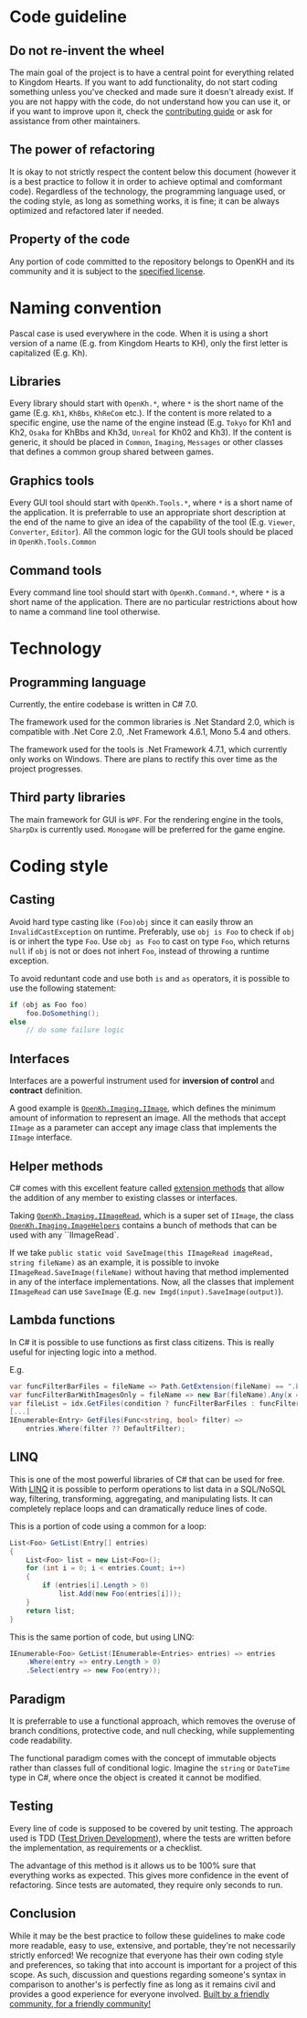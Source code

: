 # Code guideline

## Do not re-invent the wheel

The main goal of the project is to have a central point for everything related to Kingdom Hearts. If you want to add functionality, do not start coding something unless you've checked and made sure it doesn't already exist. If you are not happy with the code, do not understand how you can use it, or if you want to improve upon it, check the [contributing guide](CONTRIBUTING.md) or ask for assistance from other maintainers.

## The power of refactoring

It is okay to not strictly respect the content below this document (however it is a best practice to follow it in order to achieve optimal and comformant code). Regardless of the technology, the programming language used, or the coding style, as long as something works, it is fine; it can be always optimized and refactored later if needed.

## Property of the code

Any portion of code committed to the repository belongs to OpenKH and its community and it is subject to the [specified license](LICENSE).

# Naming convention

Pascal case is used everywhere in the code. When it is using a short version of a name (E.g. from Kingdom Hearts to KH), only the first letter is capitalized (E.g. Kh).

## Libraries

Every library should start with `OpenKh.*`, where `*` is the short name of the game (E.g. `Kh1`, `KhBbs`, `KhReCom` etc.). If the content is more related to a specific engine, use the name of the engine instead (E.g. `Tokyo` for Kh1 and Kh2, `Osaka` for KhBbs and Kh3d, `Unreal` for Kh02 and Kh3). If the content is generic, it should be placed in `Common`, `Imaging`, `Messages` or other classes that defines a common group shared between games.

## Graphics tools

Every GUI tool should start with `OpenKh.Tools.*`, where `*` is a short name of the application. It is preferrable to use an appropriate short description at the end of the name to give an idea of the capability of the tool (E.g. `Viewer`, `Converter`, `Editor`). All the common logic for the GUI tools should be placed in `OpenKh.Tools.Common`

## Command tools

Every command line tool should start with `OpenKh.Command.*`, where `*` is a short name of the application. There are no particular restrictions about how to name a command line tool otherwise.

# Technology

## Programming language

Currently, the entire codebase is written in C# 7.0.

The framework used for the common libraries is .Net Standard 2.0, which is compatible with .Net Core 2.0, .Net Framework 4.6.1, Mono 5.4 and others.

The framework used for the tools is .Net Framework 4.7.1, which currently only works on Windows. There are plans to rectify this over time as the project progresses.

## Third party libraries

The main framework for GUI is `WPF`. For the rendering engine in the tools, `SharpDx` is currently used. `Monogame` will be preferred for the game engine.

# Coding style

## Casting

Avoid hard type casting like `(Foo)obj` since it can easily throw an `InvalidCastException` on runtime. Preferably, use `obj is Foo` to check if `obj` is or inhert the type `Foo`. Use `obj as Foo` to cast on type `Foo`, which returns `null` if `obj` is not or does not inhert `Foo`, instead of throwing a runtime exception.

To avoid reduntant code and use both `is` and `as` operators, it is possible to use the following statement:
```csharp
if (obj as Foo foo)
    foo.DoSomething();
else
    // do some failure logic
```

## Interfaces

Interfaces are a powerful instrument used for **inversion of control** and **contract** definition.

A good example is [`OpenKh.Imaging.IImage`](https://github.com/Xeeynamo/OpenKh/blob/master/OpenKh.Imaging/IImage.cs), which defines the minimum amount of information to represent an image. All the methods that accept `IImage` as a parameter can accept any image class that implements the `IImage` interface.

## Helper methods

C# comes with this excellent feature called [extension methods](https://docs.microsoft.com/en-us/dotnet/csharp/programming-guide/classes-and-structs/extension-methods) that allow the addition of any member to existing classes or interfaces.

Taking [`OpenKh.Imaging.IImageRead`](https://github.com/Xeeynamo/OpenKh/blob/master/OpenKh.Imaging/IImageRead.cs), which is a super set of `IImage`, the class [`OpenKh.Imaging.ImageHelpers`](https://github.com/Xeeynamo/OpenKh/blob/master/OpenKh.Imaging/ImageHelpers.cs) contains a bunch of methods that can be used with any ``IImageRead`.

If we take `public static void SaveImage(this IImageRead imageRead, string fileName)` as an example, it is possible to invoke `IImageRead.SaveImage(fileName)` without having that method implemented in any of the interface implementations. Now, all the classes that implement `IImageRead` can use `SaveImage` (E.g. `new Imgd(input).SaveImage(output)`).

## Lambda functions

In C# it is possible to use functions as first class citizens. This is really useful for injecting logic into a method.

E.g.

```csharp
var funcFilterBarFiles = fileName => Path.GetExtension(fileName) == ".bar";
var funcFilterBarWithImagesOnly = fileName => new Bar(fileName).Any(x => x.Type == ImageType);
var fileList = idx.GetFiles(condition ? funcFilterBarFiles : funcFilterBarWithImagesOnly);
[...]
IEnumerable<Entry> GetFiles(Func<string, bool> filter) =>
    entries.Where(filter ?? DefaultFilter);
```

## LINQ

This is one of the most powerful libraries of C# that can be used for free. With [LINQ](https://docs.microsoft.com/en-us/dotnet/csharp/programming-guide/concepts/linq/basic-linq-query-operations) it is possible to perform operations to list data in a SQL/NoSQL way, filtering, transforming, aggregating, and manipulating lists. It can completely replace loops and can dramatically reduce lines of code.

This is a portion of code using a common for a loop:

```csharp
List<Foo> GetList(Entry[] entries)
{
    List<Foo> list = new List<Foo>();
    for (int i = 0; i < entries.Count; i++)
    {
        if (entries[i].Length > 0)
            list.Add(new Foo(entries[i]));
    }
    return list;
}
```

This is the same portion of code, but using LINQ:

```csharp
IEnumerable<Foo> GetList(IEnumerable<Entries> entries) => entries
    .Where(entry => entry.Length > 0)
    .Select(entry => new Foo(entry));
```

## Paradigm

It is preferrable to use a functional approach, which removes the overuse of branch conditions, protective code, and null checking, while supplementing code readability.

The functional paradigm comes with the concept of immutable objects rather than classes full of conditional logic. Imagine the `string` or `DateTime` type in C#, where once the object is created it cannot be modified.

## Testing

Every line of code is supposed to be covered by unit testing. The approach used is TDD ([Test Driven Development](https://www.amazon.com/dp/0321146530)), where the tests are written before the implementation, as requirements or a checklist.

The advantage of this method is it allows us to be 100% sure that everything works as expected. This gives more confidence in the event of refactoring. Since tests are automated, they require only seconds to run.

## Conclusion

While it may be the best practice to follow these guidelines to make code more readable, easy to use, extensive, and portable, they're not necessarily strictly enforced! We recognize that everyone has their own coding style and preferences, so taking that into account is important for a project of this scope. As such, discussion and questions regarding someone's syntax in comparison to another's is perfectly fine as long as it remains civil and provides a good experience for everyone involved. [Built by a friendly community, for a friendly community!](CODE_OF_CONDUCT.md)